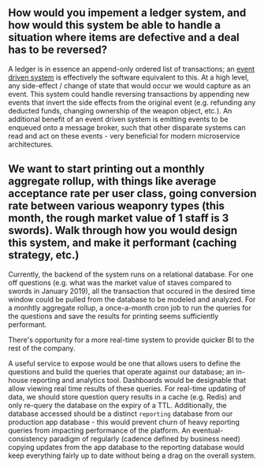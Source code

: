 ## How would you impement a ledger system, and how would this system be able to handle a situation where items are defective and a deal has to be reversed?
A ledger is in essence an append-only ordered list of transactions; an [event driven system](https://martinfowler.com/articles/201701-event-driven.html) is effectively the software equivalent to this.
At a high level, any side-effect / change of state that would occur we would capture as an event.
This system could handle reversing transactions by appending new events that invert the side effects from the original event (e.g. refunding any deducted funds, changing ownership of the weapon object, etc.).
An additional benefit of an event driven system is emitting events to be enqueued onto a message broker, such that other disparate systems can read and act on these events - very beneficial for modern microservice architectures.

## We want to start printing out a monthly aggregate rollup, with things like average acceptance rate per user class, going conversion rate between various weaponry types (this month, the rough market value of 1 staff is 3 swords). Walk through how you would design this system, and make it performant (caching strategy, etc.)
Currently, the backend of the system runs on a relational database. For one off questions (e.g. what was the market value of staves compared to swords in January 2019), all the transaction that occured in the desired time window could be pulled from the database to be modeled and analyzed. For a monhtly aggregate rollup, a once-a-month cron job to run the queries for the questions and save the results for printing seems sufficiently performant.

There's opportunity for a more real-time system to provide quicker BI to the rest of the company.

A useful service to expose would be one that allows users to define the questions and build the queries that operate against our database; an in-house reporting and analytics tool.
Dashboards would be designable that allow viewing real time results of these queries. For real-time updating of data, we should store question query results in a cache (e.g. Redis) and only re-query the database on the expiry of a TTL.
Additionally, the database accessed should be a distinct `reporting` database from our production app database - this would prevent churn of heavy reporting queries from impacting performance of the platform.
An eventual-consistency paradigm of regularly (cadence defined by business need) copying updates from the app database to the reporting database would keep everything fairly up to date without being a drag on the overall system. 
